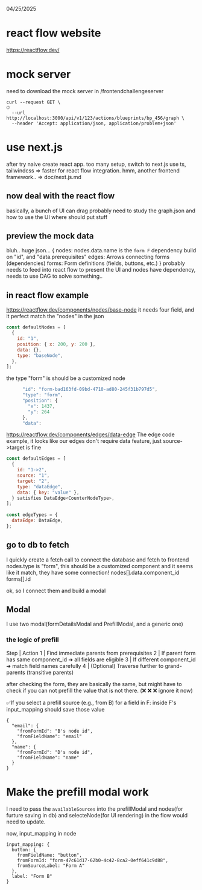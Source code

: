 04/25/2025

# react flow website
https://reactflow.dev/



# mock server
need to download the mock server
in /frontendchallengeserver
```
curl --request GET \                                                                                ⏱ 
  --url http://localhost:3000/api/v1/123/actions/blueprints/bp_456/graph \
  --header 'Accept: application/json, application/problem+json'
```



# use next.js
after try naive create react app. too many setup, switch to next.js
use ts, tailwindcss => faster for react flow integration.
hmm, another frontend framework..
=> doc/next.js.md



## now deal with the react flow
basically, a bunch of UI can drag
probably need to study the graph.json and how to use the UI
where should put stuff

## preview the mock data
bluh.. huge json...
{
    nodes: 
      nodes.data.name is the `form F`
      dependency build on "id", and "data.prerequisites"
    edges:
      Arrows connecting forms (dependencies)
    forms:
      Form definitions (fields, buttons, etc.)
}
probably needs to feed into react flow to present the UI
and nodes have dependency, needs to use DAG to solve something..

## in react flow example 
https://reactflow.dev/components/nodes/base-node
it needs four field,
and it perfect match the "nodes" in the json
``` js
const defaultNodes = [
  {
    id: "1",
    position: { x: 200, y: 200 },
    data: {},
    type: "baseNode",
  },
];
```
the type "form" is should be a customized node
```js
      "id": "form-bad163fd-09bd-4710-ad80-245f31b797d5",
      "type": "form",
      "position": {
        "x": 1437,
        "y": 264
      },
      "data": 

```


https://reactflow.dev/components/edges/data-edge
The edge code example,
it looks like our edges don't require data feature, just source->target is fine
```js
const defaultEdges = [
  {
    id: "1->2",
    source: "1",
    target: "2",
    type: "dataEdge",
    data: { key: "value" },
  } satisfies DataEdge<CounterNodeType>,
];
 
const edgeTypes = {
  dataEdge: DataEdge,
};
```


## go to db to fetch
I quickly create a fetch call to connect the database and fetch to frontend
nodes.type is "form", this should be a customized component
and it seems like it match, they have some connection!
nodes[].data.component_id
forms[].id

ok, so I connect them and build a modal


## Modal
I use two modal(formDetailsModal and PrefillModal, and a generic one)


### the logic of prefill
Step | Action
1 | Find immediate parents from prerequisites
2 | If parent form has same component_id ➔ all fields are eligible
3 | If different component_id ➔ match field names carefully
4 | (Optional) Traverse further to grand-parents (transitive parents)

after checking the form, they are basically the same, but might have to
check if you can not prefill the value that is not there. (❌ ❌ ❌ ignore it now)


✅If you select a prefill source (e.g., from B) for a field in F:
inside F's input_mapping should save those value
```
{
  "email": {
    "fromFormId": "B's node id",
    "fromFieldName": "email"
  },
  "name": {
    "fromFormId": "D's node id",
    "fromFieldName": "name"
  }
}
```



# Make the prefill modal work
I need to pass the `availableSources` into the prefillModal
and nodes(for furture saving in db) and selecteNode(for UI rendering) in the flow would need to update.

now, input_mapping in node
```
input_mapping: {
  button: {
    fromFieldName: "button",
    fromFormId: "form-47c61d17-62b0-4c42-8ca2-0eff641c9d88",
    fromSourceLabel: "Form A"
  },
  label: "Form B"
}
```






















